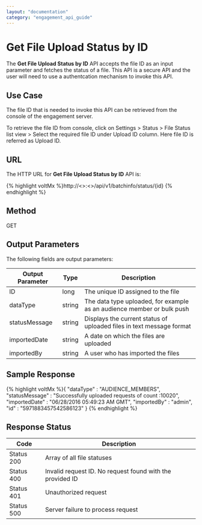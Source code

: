 ```yaml
---
layout: "documentation"
category: "engagement_api_guide"
---
```


# Get File Upload Status by ID

The **Get File Upload Status by ID** API accepts the file ID as an input parameter and fetches the status of a file. This API is a secure API and the user will need to use a authentcation mechanism to invoke this API.

## Use Case

The file ID that is needed to invoke this API can be retrieved from the console of the engagement server.

To retrieve the file ID from console, click on Settings > Status > File Status list view > Select the required file ID under Upload ID column. Here file ID is referred as Upload ID.

## URL

The HTTP URL for **Get File Upload Status by ID** API is:

{% highlight voltMx %}http://<<host>>:<<port>>/api/v1/batchinfo/status/{id}
{% endhighlight %}

## Method

GET

## Output Parameters

The following fields are output parameters:

| Output Parameter | Type   | Description                                                            |
| ---------------- | ------ | ---------------------------------------------------------------------- |
| ID               | long   | The unique ID assigned to the file                                     |
| dataType         | string | The data type uploaded, for example as an audience member or bulk push |
| statusMessage    | string | Displays the current status of uploaded files in text message format   |
| importedDate     | string | A date on which the files are uploaded                                 |
| importedBy       | string | A user who has imported the files                                      |

## Sample Response

{% highlight voltMx %}{
"dataType" : "AUDIENCE_MEMBERS",
"statusMessage" : "Successfully uploaded requests of count :10020",
"importedDate" : "06/28/2016 05:49:23 AM GMT",
"importedBy" : "admin",
"id" : "5971883457542586123"
}
{% endhighlight %}

## Response Status

| Code       | Description                                               |
| ---------- | --------------------------------------------------------- |
| Status 200 | Array of all file statuses                                |
| Status 400 | Invalid request ID. No request found with the provided ID |
| Status 401 | Unauthorized request                                      |
| Status 500 | Server failure to process request                         |
